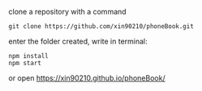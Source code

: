 clone a repository with a command 
```
git clone https://github.com/xin90210/phoneBook.git
```
enter the folder created, write in terminal:
```
npm install
npm start
```

or open https://xin90210.github.io/phoneBook/
